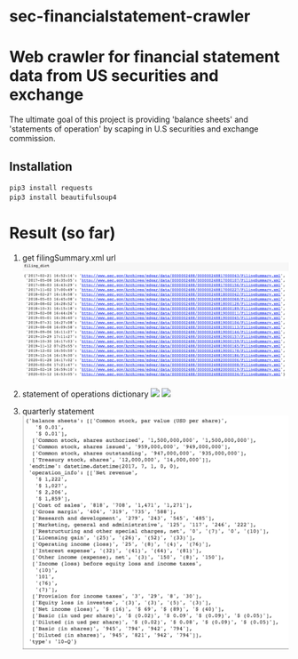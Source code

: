 # sec-financialstatement-crawler

# Web crawler for financial statement data from US securities and exchange
The ultimate goal of this project is providing 'balance sheets' and 'statements of operation' by scaping in U.S securities and exchange commission. 

## Installation

```bash
pip3 install requests
pip3 install beautifulsoup4
```
# Result (so far)
1. get filingSummary.xml url
![](image/filing_dict.png)

2. statement of operations dictionary
![](image/statement_of_operation_dict.png)
![](image/statement_of_operation_df.png)

4. quarterly statement
![](image/quarterly_statement.png)

